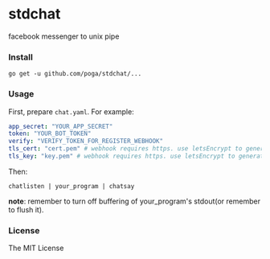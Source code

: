 # stdchat

facebook messenger to unix pipe

### Install

```
go get -u github.com/poga/stdchat/...
```

### Usage

First, prepare `chat.yaml`. For example:

```yaml
app_secret: "YOUR_APP_SECRET"
token: "YOUR_BOT_TOKEN"
verify: "VERIFY_TOKEN_FOR_REGISTER_WEBHOOK"
tls_cert: "cert.pem" # webhook requires https. use letsEncrypt to generate your own cert
tls_key: "key.pem" # webhook requires https. use letsEncrypt to generate your own cert
```

Then:

```
chatlisten | your_program | chatsay
```

**note**: remember to turn off buffering of your_program's stdout(or remember to flush it).

### License

The MIT License
